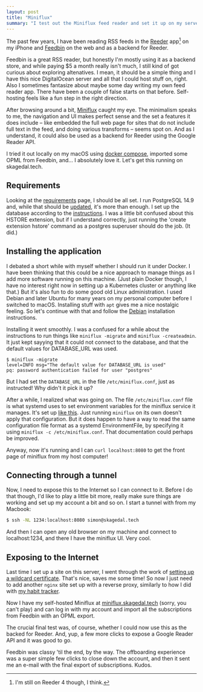 ```yaml
---
layout: post
title: "Miniflux"
summary: "I test out the Miniflux feed reader and set it up on my server"
---
```


The past few years, I have been reading RSS feeds in the [Reeder](https://reederapp.com/) app[^1] on my iPhone and [Feedbin](https://feedbin.com/) on the web and as a backend for Reeder. 

Feedbin is a great RSS reader, but honestly I'm mostly using it as a backend store, and while paying $5 a month really isn't much, I still kind of got curious about exploring altenatives. I mean, it should be a simple thing and I have this nice DigitalOcean server and all that I could host stuff on, right. Also I sometimes fantasize about maybe some day writing my own feed reader app.  There have been a couple of false starts on that before. Self-hosting feels like a fun step in the right direction. 

After browsing around a bit, [Miniflux](https://miniflux.app/) caught my eye. The minimalism speaks to me, the navigation and UI makes perfect sense and the set a features it does include – like embedded the full web page for sites that do not include full text in the feed, and doing various transforms – seems spot on. And as I understand, it could also be used as a backend for Reeder using the Google Reader API. 

I tried it out locally on my macOS using [docker compose](https://miniflux.app/docs/dacker.html#docker-compose), imported some OPML from Feedbin, and... I absolutely love it. Let's get this running on skagedal.tech.

## Requirements

Looking at the [requirements](https://miniflux.app/docs/requirements.html) page, I should be all set. I run PostgreSQL 14.9 and, while that should be [updated](/posts/2023-01-19-updating-ubuntu), it's more than enough. I set up the database according to the [instructions](https://miniflux.app/docs/database.html). I was a little bit confused about this HSTORE extension, but if I understand correctly, just running the 'create extension hstore' command as a postgres superuser should do the job. (It did.)

## Installing the application

I debated a short while with myself whether I should run it under Docker. I have been thinking that this could be a nice approach to manage things as I add more software running on this machine. (Just plain Docker though, I have no interest right now in setting up a Kubernetes cluster or anything like that.) But it's also fun to do some good old Linux administration. I used Debian and later Ubuntu for many years on my personal computer before I switched to macOS. Installing stuff with `apt` gives me a nice nostalgic feeling. So let's continue with that and follow the [Debian](https://miniflux.app/docs/debian.html) installation instructions.

Installing it went smoothly. I was a confused for a while about the instructions to run things like `miniflux -migrate` and `miniflux -createadmin`. It just kept sayying that it could not connect to the database, and that the default values for DATABASE_URL was used.

```
$ miniflux -migrate
level=INFO msg="The default value for DATABASE_URL is used"
pq: password authentication failed for user "postgres"
```

But I had set the `DATABASE_URL` in the file `/etc/miniflux.conf`, just as instructed! Why didn't it pick it up? 

After a while, I realized what was going on. The file `/etc/miniflux.conf` file is what systemd uses to set environment variables for the miniflux service it manages. It's set up [like this](https://github.com/miniflux/v2/blob/main/packaging/systemd/miniflux.service#L19). Just running `miniflux` on its own doesn't apply that configuration. But it does happen to have a way to read the same configuration file format as a systemd EnvironmentFile, by specifying it using `miniflux -c /etc/miniflux.conf`. That documentation could perhaps be improved. 

Anyway, now it's running and I can `curl localhost:8080` to get the front page of miniflux from my host computer! 

## Connecting through a tunnel

Now, I need to expose this to the Internet so I can connect to it. Before I do that though, I'd like to play a little bit more, really make sure things are working and set up my account a bit and so on. I start a tunnel with from my Macbook:

```bash
$ ssh -NL 1234:localhost:8080 simon@skagedal.tech
```

And then I can open any old browser on my machine and connect to localhost:1234, and there I have the miniflux UI. Very cool. 

## Exposing to the Internet

Last time I set up a site on this server, I went through the work of [setting up a wildcard certificate](/posts/2023-02-13-deploying-normal-score-converter). That's nice, saves me some time! So now I just need to add another `nginx` site set up with a reverse proxy, similarly to how I did with [my habit tracker](/posts/2023-01-25-habit-tracker-exposing-it). 

Now I have my self-hosted Miniflux at [miniflux.skagedal.tech](https://miniflux.skagedal.tech) (sorry, you can't play) and can log in with my account and import all the subscriptions from Feedbin with an OPML export.

The crucial final test was, of course, whether I could now use this as the backed for Reeder. And, yup, a few more clicks to expose a Google Reader API and it was good to go. 

Feedbin was classy 'til the end, by the way. The offboarding experience was a super simple few clicks to close down the account, and then it sent me an e-mail with the final export of subscriptions. Kudos. 

[^1]: I'm still on Reeder 4 though, I think. 